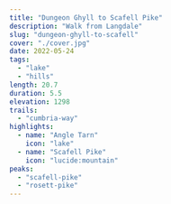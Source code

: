 ```yaml
---
title: "Dungeon Ghyll to Scafell Pike"
description: "Walk from Langdale"
slug: "dungeon-ghyll-to-scafell"
cover: "./cover.jpg"
date: 2022-05-24
tags:
  - "lake"
  - "hills"
length: 20.7
duration: 5.5
elevation: 1298
trails:
  - "cumbria-way"
highlights:
  - name: "Angle Tarn"
    icon: "lake"
  - name: "Scafell Pike"
    icon: "lucide:mountain"
peaks:
  - "scafell-pike"
  - "rosett-pike"
---
```


